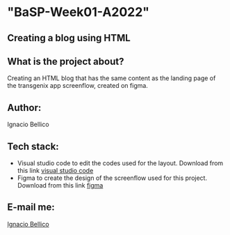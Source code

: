 # "BaSP-Week01-A2022"
## Creating a blog using HTML

## What is the project about?
Creating an HTML blog that has the same content as the landing page of the transgenix app screenflow, created on figma.

## Author:
Ignacio Bellico

## Tech stack: 
* Visual studio code to edit the codes used for the layout. Download from this link [visual studio code](https://code.visualstudio.com/)
* Figma to create the design of the screenflow used for this project. Download from this link [figma](https://www.figma.com/downloads/)

## E-mail me:
[Ignacio Bellico](bellicoignacio@gmail.com)
